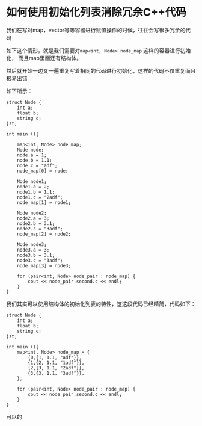 # 如何使用初始化列表消除冗余C++代码

我们在写对map，vector等等容器进行赋值操作的时候，往往会写很多冗余的代码

如下这个情形，就是我们需要对`map<int, Node> node_map` 这样的容器进行初始化， 而且map里面还有结构体。 

然后就开始一边又一遍重复写着相同的代码进行初始化，这样的代码不仅重复而且极易出错

如下所示：

```
struct Node {
    int a;
    float b;
    string c;
}st;

int main (){

    map<int, Node> node_map;
    Node node;
    node.a = 1;
    node.b = 1.1;
    node.c = "adf";
    node_map[0] = node;

    Node node1;
    node1.a = 2;
    node1.b = 1.1;
    node1.c = "2adf";
    node_map[1] = node1;

    Node node2;
    node2.a = 3;
    node2.b = 3.1;
    node2.c = "3adf";
    node_map[2] = node2;

    Node node3;
    node3.a = 3;
    node3.b = 3.1;
    node3.c = "3adf";
    node_map[3] = node3;

    for (pair<int, Node> node_pair : node_map) {
        cout << node_pair.second.c << endl;
    }
}

```

我们其实可以使用结构体的初始化列表的特性，这这段代码已经精简，代码如下： 

```
struct Node {
    int a;
    float b;
    string c;
}st;

int main (){
    map<int, Node> node_map = {
        {0,{1, 1.1, "adf"}},
        {1,{2, 1.1, "1adf"}},
        {2,{3, 1.1, "2adf"}},
        {3,{3, 1.1, "3adf"}},
    };

    for (pair<int, Node> node_pair : node_map) {
        cout << node_pair.second.c << endl;
    }
}

```

可以的
